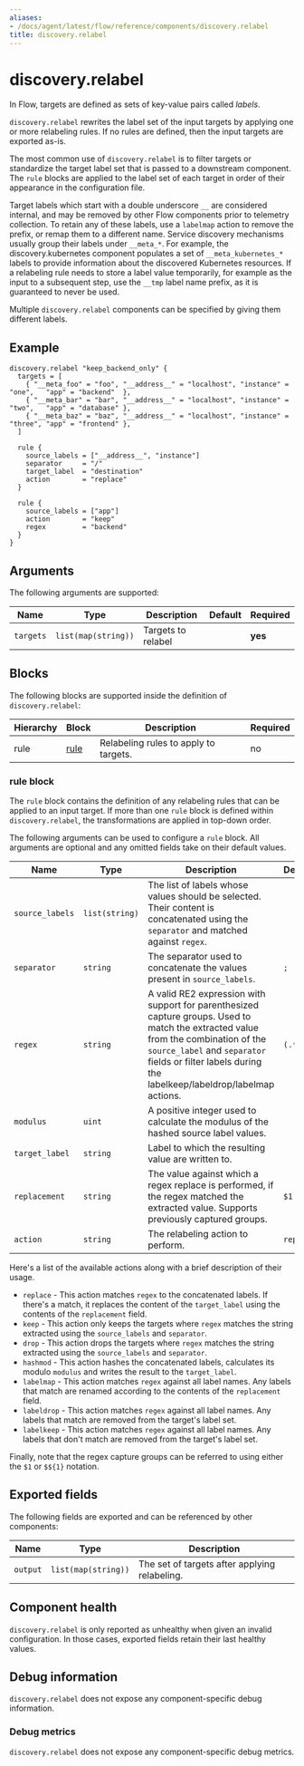 ```yaml
---
aliases:
- /docs/agent/latest/flow/reference/components/discovery.relabel
title: discovery.relabel
---
```


# discovery.relabel

In Flow, targets are defined as sets of key-value pairs called _labels_.

`discovery.relabel` rewrites the label set of the input targets by applying one
or more relabeling rules. If no rules are defined, then the input targets are
exported as-is.

The most common use of `discovery.relabel` is to filter targets or standardize
the target label set that is passed to a downstream component. The `rule`
blocks are applied to the label set of each target in order of their appearance
in the configuration file.

Target labels which start with a double underscore `__` are considered
internal, and may be removed by other Flow components prior to telemetry
collection. To retain any of these labels, use a `labelmap` action to remove
the prefix, or remap them to a different name. Service discovery mechanisms
usually group their labels under `__meta_*`. For example, the
discovery.kubernetes component populates a set of `__meta_kubernetes_*` labels
to provide information about the discovered Kubernetes resources. If a
relabeling rule needs to store a label value temporarily, for example as the
input to a subsequent step, use the `__tmp` label name prefix, as it is
guaranteed to never be used.

Multiple `discovery.relabel` components can be specified by giving them
different labels.

## Example

```river
discovery.relabel "keep_backend_only" {
  targets = [
    { "__meta_foo" = "foo", "__address__" = "localhost", "instance" = "one",   "app" = "backend"  },
    { "__meta_bar" = "bar", "__address__" = "localhost", "instance" = "two",   "app" = "database" },
    { "__meta_baz" = "baz", "__address__" = "localhost", "instance" = "three", "app" = "frontend" },
  ]

  rule {
    source_labels = ["__address__", "instance"]
    separator     = "/"
    target_label  = "destination"
    action        = "replace"
  }

  rule {
    source_labels = ["app"]
    action        = "keep"
    regex         = "backend"
  }
}
```

## Arguments

The following arguments are supported:

Name | Type | Description | Default | Required
---- | ---- | ----------- | ------- | --------
`targets` | `list(map(string))` | Targets to relabel | | **yes**

## Blocks

The following blocks are supported inside the definition of
`discovery.relabel`:

Hierarchy | Block | Description | Required
--------- | ----- | ----------- | --------
rule | [rule][] | Relabeling rules to apply to targets. | no

[rule]: #rule-block

### rule block

The `rule` block contains the definition of any relabeling rules that
can be applied to an input target. If more than one `rule` block is
defined within `discovery.relabel`, the transformations are applied
in top-down order.

The following arguments can be used to configure a `rule` block.
All arguments are optional and any omitted fields take on their default
values.

Name | Type | Description | Default | Required
---- | ---- | ----------- | ------- | --------
`source_labels` | `list(string)` | The list of labels whose values should be selected. Their content is concatenated using the `separator` and matched against `regex`. | | no
`separator`     | `string`       |  The separator used to concatenate the values present in `source_labels`. | `;` | no
`regex`         | `string`       | A valid RE2 expression with support for parenthesized capture groups. Used to match the extracted value from the combination of the `source_label` and `separator` fields or filter labels during the labelkeep/labeldrop/labelmap actions. | `(.*)` | no
`modulus`       | `uint`         | A positive integer used to calculate the modulus of the hashed source label values. | | no
`target_label`  | `string`       | Label to which the resulting value are written to. | | no
`replacement`   | `string`       | The value against which a regex replace is performed, if the regex matched the extracted value. Supports previously captured groups. | `$1` | no
`action`        | `string`       | The relabeling action to perform. | `replace` | no

Here's a list of the available actions along with a brief description of their usage.

* `replace` - This action matches `regex` to the concatenated labels. If there's a match, it replaces the content of the `target_label` using the contents of the `replacement` field.
* `keep`    - This action only keeps the targets where `regex` matches the string extracted using the `source_labels` and `separator`.
* `drop`    - This action drops the targets where `regex` matches the string extracted using the `source_labels` and `separator`.
* `hashmod` - This action hashes the concatenated labels, calculates its modulo `modulus` and writes the result to the `target_label`.
* `labelmap`  - This action matches `regex` against all label names. Any labels that match are renamed according to the contents of the `replacement` field.
* `labeldrop` - This action matches `regex` against all label names. Any labels that match are removed from the target's label set.
* `labelkeep` - This action matches `regex` against all label names. Any labels that don't match are removed from the target's label set.

Finally, note that the regex capture groups can be referred to using either the `$1` or `$${1}` notation.

## Exported fields

The following fields are exported and can be referenced by other components:

Name | Type | Description
---- | ---- | -----------
`output` | `list(map(string))` | The set of targets after applying relabeling.

## Component health

`discovery.relabel` is only reported as unhealthy when given an invalid
configuration. In those cases, exported fields retain their last healthy
values.

## Debug information

`discovery.relabel` does not expose any component-specific debug information.

### Debug metrics

`discovery.relabel` does not expose any component-specific debug metrics.
